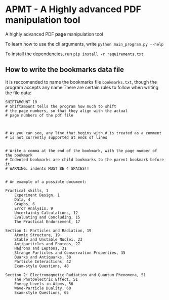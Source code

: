 # APMT - A Highly advanced PDF manipulation tool

A highly advanced PDF **page** manipulation tool

To learn how to use the cli arguments, write `python main_program.py --help`

To install the dependencies, run `pip install -r requirements.txt`

## How to write the bookmarks data file

It is reccomended to name the bookmarks file `bookmarks.txt`, though the program accepts any name
There are certain rules to follow when writing the file data:

```
SHIFTAMOUNT 10
# Shiftamount tells the program how much to shift
# the page numbers, so that they align with the actual
# page numbers of the pdf file



# As you can see, any line that begins with # is treated as a comment
# is not currently supported at ends of lines


# Write a comma at the end of the bookmark, with the page number of the bookmark
# Indented bookmarks are child bookmarks to the parent bookmark before it
# WARNING: indents MUST BE 4 SPACES!!


# An example of a possible document:

Practical skills, 1
    Experiment Design, 1
    Data, 4
    Graphs, 6
    Error Analysis, 9
    Uncertainty Calculations, 12
    Evaluating and Concluding, 15
    The Practical Endorsement, 17

Section 1: Particles and Radiation, 19
    Atomic Structure, 19
    Stable and Unstable Nuclei, 23
    Antiparticles and Photons, 27
    Hadrons and Leptons, 31
    Strange Particles and Conservation Properties, 35
    Quarks and Antiquarks, 38
    Particle Interactions, 42
    Exam-style Questions, 48

Section 2: Electromagnetic Radiation and Quantum Phenomena, 51
    The Photoelectric Effect, 51
    Energy Levels in Atoms, 56
    Wave-Particle Duality, 60
    Exam-style Questions, 65
```


